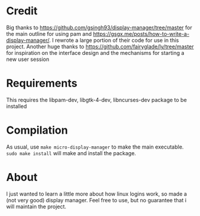 
# Credit

Big thanks to https://github.com/gsingh93/display-manager/tree/master for the main outline for using pam and https://gsgx.me/posts/how-to-write-a-display-manager/. I rewrote a large portion of their code for use in this project. Another huge thanks to https://github.com/fairyglade/ly/tree/master for inspiration on the interface design and the mechanisms for starting a new user session

# Requirements

This requires the libpam-dev, libgtk-4-dev, libncurses-dev package to be installed

# Compilation

As usual, use `make micro-display-manager` to make the main executable.
`sudo make install` will make and install the package.

# About

I just wanted to learn a little more about how linux logins work, so made a (not very good) display manager. Feel free to use, but no guarantee that i will maintain the project.

